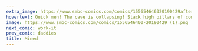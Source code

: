 ```yaml
---
extra_image: https://www.smbc-comics.com/comics/155654646320190429after (1).png
hovertext: Quick men! The cave is collapsing! Stack high pillars of comfort food before we're all doomed!
image: https://www.smbc-comics.com/comics/1556546400-20190429 (1).png
next_comic: work-it
prev_comic: daddies
title: Mined
---
```


